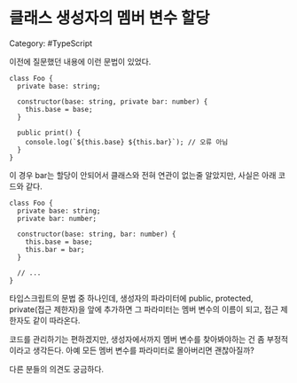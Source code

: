 # 클래스 생성자의 멤버 변수 할당

Category: #TypeScript

이전에 질문했던 내용에 이런 문법이 있었다.

```tsx
class Foo {
  private base: string;

  constructor(base: string, private bar: number) {
    this.base = base;
  }

  public print() {
    console.log(`${this.base} ${this.bar}`); // 오류 아님
  }
}
```

이 경우 bar는 할당이 안되어서 클래스와 전혀 연관이 없는줄 알았지만, 사실은 아래 코드와 같다.

```tsx
class Foo {
  private base: string;
  private bar: number;

  constructor(base: string, bar: number) {
    this.base = base;
    this.bar = bar;
  }

  // ...
}
```

타입스크립트의 문법 중 하나인데, 생성자의 파라미터에 public, protected, private(접근 제한자)을 앞에 추가하면 그 파라미터는 멤버 변수의 이름이 되고, 접근 제한자도 같이 따라온다.

코드를 관리하기는 편하겠지만, 생성자에서까지 멤버 변수를 찾아봐야하는 건 좀 부정적이라고 생각든다. 아예 모든 멤버 변수를 파라미터로 몰아버리면 괜찮아질까?

다른 분들의 의견도 궁금하다.
